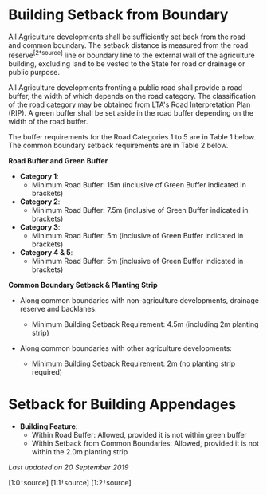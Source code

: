 # Building Setback from Boundary

All Agriculture developments shall be sufficiently set back from the road and common boundary. The setback distance is measured from the road reserve<sup>[2†source]</sup> line or boundary line to the external wall of the agriculture building, excluding land to be vested to the State for road or drainage or public purpose.

All Agriculture developments fronting a public road shall provide a road buffer, the width of which depends on the road category. The classification of the road category may be obtained from LTA's Road Interpretation Plan (RIP). A green buffer shall be set aside in the road buffer depending on the width of the road buffer.

The buffer requirements for the Road Categories 1 to 5 are in Table 1 below. The common boundary setback requirements are in Table 2 below.

**Road Buffer and Green Buffer**

- **Category 1**:
  - Minimum Road Buffer: 15m (inclusive of Green Buffer indicated in brackets)
- **Category 2**:
  - Minimum Road Buffer: 7.5m (inclusive of Green Buffer indicated in brackets)
- **Category 3**:
  - Minimum Road Buffer: 5m (inclusive of Green Buffer indicated in brackets)
- **Category 4 & 5**:
  - Minimum Road Buffer: 5m (inclusive of Green Buffer indicated in brackets)

**Common Boundary Setback & Planting Strip**

- Along common boundaries with non-agriculture developments, drainage reserve and backlanes:
  - Minimum Building Setback Requirement: 4.5m (including 2m planting strip)

- Along common boundaries with other agriculture developments:
  - Minimum Building Setback Requirement: 2m (no planting strip required)

# Setback for Building Appendages

- **Building Feature**:
  - Within Road Buffer: Allowed, provided it is not within green buffer
  - Within Setback from Common Boundaries: Allowed, provided it is not within the 2.0m planting strip

*Last updated on 20 September 2019*

[1:0†source]
[1:1†source]
[1:2†source]
